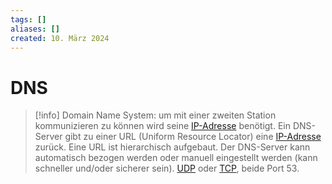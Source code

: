 ```yaml
---
tags: []
aliases: []
created: 10. März 2024
---
```


# DNS

> [!info] Domain Name System:
> um mit einer zweiten Station kommunizieren zu können wird seine [IP-Adresse](../Internet%20Protocol.md) benötigt. Ein DNS-Server gibt zu einer URL (Uniform Resource Locator) eine [IP-Adresse](Internet%20Protocol.md) zurück. Eine URL ist hierarchisch aufgebaut. Der DNS-Server kann automatisch bezogen werden oder manuell eingestellt werden (kann schneller und/oder sicherer sein). [UDP](UDP.md) oder [TCP](TCP.md), beide Port 53.